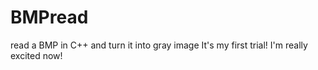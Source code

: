 # BMPread
read a BMP in C++ and turn it into gray image
It's my first trial! I'm really excited now!
